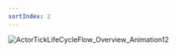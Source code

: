 ```yaml
---
sortIndex: 2
---
```


![ActorTickLifeCycleFlow_Overview_Animation12](..\..\..\assets\ActorTickLifeCycleFlow_Overview_Animation12.png)


